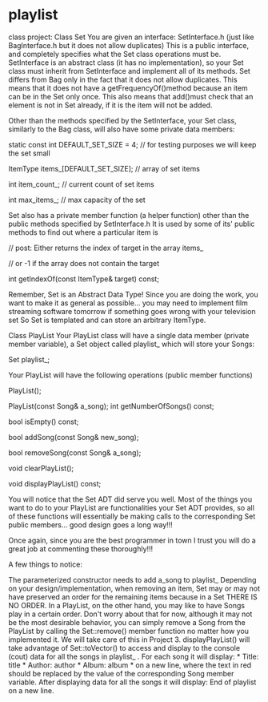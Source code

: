# playlist
class project:
Class Set
You are given an interface: SetInterface.h (just like BagInterface.h but it does not allow duplicates)
This is a public interface, and completely specifies what the Set class operations must be.
SetInterface is an abstract class (it has no implementation), so your Set class must inherit from SetInterface and implement all of its methods.
Set differs from Bag only in the fact that it does not allow duplicates. This means that it does not have a getFrequencyOf()method because an item can be in the Set only once. This also means that add()must check that an element is not in Set already, if it is the item will not be added.

Other than the methods specified by the SetInterface, your Set class, similarly to the Bag class, will also have some private data members:

static const int DEFAULT_SET_SIZE = 4; // for testing purposes we will keep the set small

ItemType items_[DEFAULT_SET_SIZE]; // array of set items

int item_count_;                  // current count of set items

int max_items_;                   // max capacity of the set

Set also has a private member function (a helper function) other than the public methods specified by SetInterface.h
It is used by some of its' public methods to find out where a particular item is

// post: Either returns the index of target in the array items_ 

// or -1 if the array does not contain the target

int getIndexOf(const ItemType& target) const;

Remember,  Set is an Abstract Data Type! Since you are doing the work, you want to make it as general as possible... you may need to implement film streaming software tomorrow if something goes wrong with your television set 
So Set is templated and can store an arbitrary ItemType.



Class PlayList
Your PlayList class will have a single data member (private member variable), a Set object called playlist_ which will store your Songs:

Set<Song> playlist_;

Your PlayList will have the following operations (public member functions)

PlayList();

PlayList(const Song& a_song);
int getNumberOfSongs() const;

bool isEmpty() const;

bool addSong(const Song& new_song);

bool removeSong(const Song& a_song);

void clearPlayList();

void displayPlayList() const;


You will notice that the Set ADT did serve you well. Most of the things you want to do to your PlayList are functionalities your Set ADT provides, so all of these functions will essentially be making calls to the corresponding Set public members... good design goes a long way!!!

Once again, since you are the best programmer in town I trust you will do a great job at commenting these thoroughly!!!

A few things to notice:

The parameterized constructor needs to add a_song to playlist_
Depending on your design/implementation, when removing an item, Set may or may not have preserved an order for the remaining items because in a Set THERE IS NO ORDER. In a PlayList, on the other hand, you may like to have Songs play in a certain order. Don't worry about that for now, although it may not be the most desirable behavior, you can simply remove a Song from the PlayList by calling the Set::remove() member function no matter how you implemented it. We will take care of this in Project 3.
displayPlayList() will take advantage of Set::toVector() to access and display to the console (cout) data for all the songs in playlist_ . For each song it will display: * Title: title * Author: author * Album: album *  on a new line, where the text in red should be replaced by the value of the corresponding Song member variable. After displaying data for all the songs it will display: End of playlist on a new line. 
